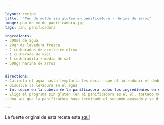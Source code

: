 ```yaml
---

layout: recipe
title:  "Pan de molde sin gluten en panificadora - Harina de arroz"
image: pan-de-molde-panificadora.jpg
tags: pan, panificadora

ingredients:
- 300ml de agua
- 20gr de levadura fresca
- 2 cucharadas de aceite de oliva
- 1 cucharada de miel
- 1 cucharadita y media de sal
- 500gr harina de arroz


directions:
- Calienta el agua hasta templarla (es decir, que al introducir el dedo no notes ni frío ni calor).
- Disuelve la levadura en el agua
- Introduce en la cubeta de la panificadora todos los ingredientes en el mismo orden en el que aparecen enumerados, es decir: agua, aceite de oliva, miel, sal y harina de arroz
- Elige el programa sin gluten (en mi panificadora es el 9), tostado medio y 750 gramos.
- Una vez que la panificadora haya terminado el segundo amasado y se disponga a dejar reposar la masa de nuevo, ábrela un momento para extender bien la masa y hacer la superficie más uniforme. Pinta la superficie con un poquito de aceite de oliva, vuelve a cerrar la panificadora y déjala hasta que termine todo el proceso.

---
```


La fuente original de esta receta esta [aquí](http://estapormama.blogspot.com/2015/10/pan-de-harina-de-arroz-en-panificadora.html?m=1)  